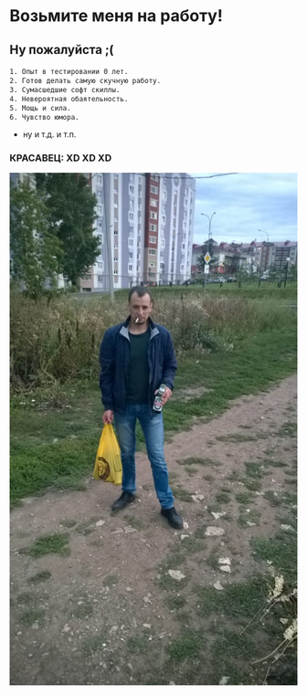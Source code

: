 # Возьмите меня на работу!
## Ну пожалуйста ;(
    1. Опыт в тестировании 0 лет.
    2. Готов делать самую скучную работу.
    3. Сумасшедшие софт скиллы.
    4. Невероятная обаятельность.
    5. Мощь и сила.
    6. Чувство юмора.
   
   * ну и т.д. и т.п.
  
### КРАСАВЕЦ:  XD XD XD
![](img/Me.png)

